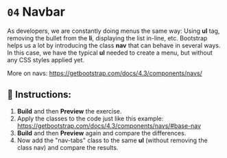 # `04` Navbar

As developers, we are constantly doing menus the same way: Using **ul** tag, removing the bullet from the **li**, displaying the list in-line, etc.
Bootstrap helps us a lot by introducing the class **nav** that can behave in several ways.
In this case, we have the typical **ul** needed to create a menu, but without any CSS styles applied yet.

More on navs:
https://getbootstrap.com/docs/4.3/components/navs/



## 📝 Instructions:


1. **Build** and then **Preview** the exercise.
2. Apply the classes to the code just like this example: https://getbootstrap.com/docs/4.3/components/navs/#base-nav
3. **Build** and then **Preview** again and compare the differences.
4. Now add the "nav-tabs" class to the same **ul** (without removing the class nav) and compare the results.